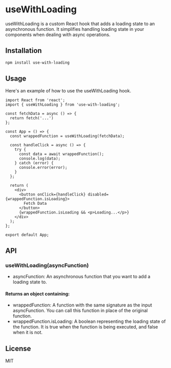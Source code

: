 # useWithLoading
useWithLoading is a custom React hook that adds a loading state to an asynchronous function. It simplifies handling loading state in your components when dealing with async operations.

## Installation

```bash
npm install use-with-loading
```

## Usage

Here's an example of how to use the useWithLoading hook.

```tsx
import React from 'react';
import { useWithLoading } from 'use-with-loading';

const fetchData = async () => {
  return fetch('...')
};

const App = () => {
  const wrappedFunction = useWithLoading(fetchData);

  const handleClick = async () => {
    try {
      const data = await wrappedFunction();
      console.log(data);
    } catch (error) {
      console.error(error);
    }
  };

  return (
    <div>
      <button onClick={handleClick} disabled={wrappedFunction.isLoading}>
        Fetch Data
      </button>
      {wrappedFunction.isLoading && <p>Loading...</p>}
    </div>
  );
};

export default App;
```

## API

### useWithLoading(asyncFunction)

- asyncFunction: An asynchronous function that you want to add a loading state to.

#### Returns an object containing:

- wrappedFunction: A function with the same signature as the input asyncFunction. You can call this function in place of the original function.
- wrappedFunction.isLoading: A boolean representing the loading state of the function. It is true when the function is being executed, and false when it is not.

## License

MIT
